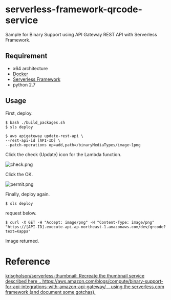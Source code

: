 # serverless-framework-qrcode-service

Sample for Binary Support using API Gateway REST API with Serverless Framework.

## Requirement

- x64 architecture
- [Docker](https://docs.docker.com/)
- [Serverless Framework](https://github.com/serverless/serverless)
- python 2.7

## Usage

First, deploy.

```
$ bash ./build_packages.sh
$ sls deploy

$ aws apigateway update-rest-api \
--rest-api-id [API-ID] \
--patch-operations op=add,path=/binaryMediaTypes/image~1png
```

Click the check (Update) icon for the Lambda function.

![check.png](https://d2mxuefqeaa7sj.cloudfront.net/s_383F8EE2E78583786CC22A9F25CD8E2ABC7246BB45E7F93DCFBBD712D8373DFC_1490669530342_file.png)

Click the OK.

![permit.png](https://d2mxuefqeaa7sj.cloudfront.net/s_383F8EE2E78583786CC22A9F25CD8E2ABC7246BB45E7F93DCFBBD712D8373DFC_1490662472570_file.png)

Finally, deploy again.

```
$ sls deploy
```

request below.

```
$ curl -X GET -H "Accept: image/png" -H "Content-Type: image/png" "https://[API-ID].execute-api.ap-northeast-1.amazonaws.com/dev/qrcode?text=Kappa"
```

Image returned.


# Reference

[krisgholson/serverless\-thumbnail: Recreate the thumbnail service described here \.\. https://aws\.amazon\.com/blogs/compute/binary\-support\-for\-api\-integrations\-with\-amazon\-api\-gateway/ \.\. using the serverless\.com framework \(and document some gotchas\)\.](https://github.com/krisgholson/serverless-thumbnail)
